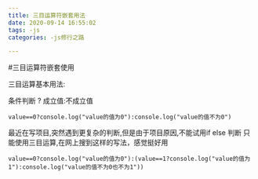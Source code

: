 ```yaml
---
title: 三目运算符嵌套用法
date: 2020-09-14 16:55:02
tags: -js
categories: -js修行之路

---
```


#三目运算符嵌套使用


三目运算基本用法:

条件判断 ? 成立值:不成立值
```
value==0?console.log("value的值为0"):console.log("value的值不为0")
```
最近在写项目,突然遇到更复杂的判断,但是由于项目原因,不能试用if else 判断 只能使用三目运算,在网上搜到这样的写法，感觉挺好用
```
value==0?console.log("value的值为0"):(value==1?console.log("value的值为1"):console.log("value的值不为0也不为1"))
```
